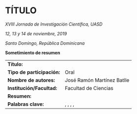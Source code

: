 # TÍTULO

*XVIII Jornada de Investigación Científica, UASD*

*12, 13 y 14 de noviembre, 2019*

*Santo Domingo, República Dominicana*

**Sometimiento de resumen**

| | |
|:--|:-----------|
| **Título:** |  |
| **Tipo de participación:** | Oral |
| **Nombre de autores:** | José Ramón Martínez Batlle |
| **Institución/Facultad:** | Facultad de Ciencias |
| **Resumen:** |  |
| **Palabras clave:** | , , , , |

![]()